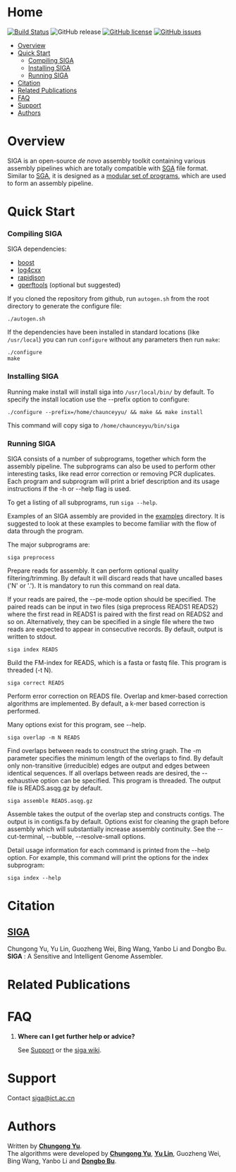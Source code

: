 Home
====

[![Build Status](https://travis-ci.org/chungongyu/siga.svg?branch=master)](https://travis-ci.org/chungongyu/siga)
![GitHub release](https://img.shields.io/github/release/chungongyu/siga.svg)
[![GitHub license](https://img.shields.io/github/license/chungongyu/siga.svg)](https://github.com/chungongyu/siga)
[![GitHub issues](https://img.shields.io/github/issues/chungongyu/siga.svg)](https://github.com/chungongyu/siga/issues)

* [Overview](#overview)
* [Quick Start](#quick-start)
	* [Compiling SIGA](#compiling-siga)
	* [Installing SIGA](#installing-siga)
	* [Running SIGA](#running-siga)
* [Citation](#citation)
* [Related Publications](#related-publications)
* [FAQ](#faq)
* [Support](#support)
* [Authors](#authors)

Overview
========

SIGA is an open-source _de novo_ assembly toolkit containing various assembly pipelines which are totally compatible with [SGA](https://github.com/jts/sga) file format. Similar to [SGA](https://github.com/jts/sga), it is designed as a [modular set of programs](#running-siga), which are used to form an assembly pipeline.

Quick Start
===========

### Compiling SIGA

SIGA dependencies:
* [boost](https://www.boost.org/)
* [log4cxx](https://logging.apache.org/log4cxx)
* [rapidjson](https://github.com/Tencent/rapidjson)
* [gperftools](https://github.com/gperftools/gperftools) (optional but suggested)

If you cloned the repository from github, run `autogen.sh` from the root directory 
to generate the configure file:

```
./autogen.sh
```

If the dependencies have been installed in standard locations (like `/usr/local`) you
can run `configure` without any parameters then run `make`:

```
./configure
make
```

### Installing SIGA

Running make install will install siga into `/usr/local/bin/` by default. To specify the install
location use the --prefix option to configure:

```
./configure --prefix=/home/chaunceyyu/ && make && make install
```

This command will copy siga to `/home/chaunceyyu/bin/siga`

### Running SIGA

SIGA consists of a number of subprograms, together which form the assembly pipeline. The subprograms
can also be used to perform other interesting tasks, like read error correction or removing PCR duplicates.
Each program and subprogram will print a brief description and its usage instructions if the -h or --help 
flag is used.

To get a listing of all subprograms, run `siga --help`.

Examples of an SIGA assembly are provided in the [examples](https://github.com/chungongyu/siga/tree/master/examples) directory. It is suggested to look at these examples to become familiar with the flow of data through the program.

The major subprograms are:

```
siga preprocess
```

Prepare reads for assembly. It can perform optional quality filtering/trimming. By default
it will discard reads that have uncalled bases ('N' or '.'). It is mandatory to run this command 
on real data. 

If your reads are paired, the --pe-mode option should be specified. The paired reads can be input in two 
files (siga preprocess READS1 READS2) where the first read in READS1 is paired with the first read on READS2 
and so on. Alternatively, they can be specified in a single file where the two reads are expected to appear 
in consecutive records. By default, output is written to stdout.

```
siga index READS
```

Build the FM-index for READS, which is a fasta or fastq file. 
This program is threaded (-t N).

```
siga correct READS
```

Perform error correction on READS file. Overlap and kmer-based correction algorithms
are implemented. By default, a k-mer based correction is performed. 

Many options exist for this program, see --help. 

```
siga overlap -m N READS
```

Find overlaps between reads to construct the string graph. The -m parameter specifies
the minimum length of the overlaps to find. By default only non-transitive (irreducible) edges are output and edges
between identical sequences. If all overlaps between reads are desired, the --exhaustive option can be specified.
This program is threaded. The output file is READS.asqg.gz by default.

```
siga assemble READS.asqg.gz
```

Assemble takes the output of the overlap step and constructs contigs. The output is in contigs.fa by default. Options
exist for cleaning the graph before assembly which will substantially increase assembly continuity. 
See the --cut-terminal, --bubble, --resolve-small options.

Detail usage information for each command is printed from the --help option. For example, this command will print the 
options for the index subprogram:

```
siga index --help
```

Citation
========

## [SIGA](https://github.com/chungongyu/siga)

Chungong Yu, Yu Lin, Guozheng Wei, Bing Wang, Yanbo Li and Dongbo Bu. **SIGA** : A Sensitive and Intelligent Genome Assembler.

Related Publications
====================

FAQ
====

1. **Where can I get further help or advice?**

   See [Support](#support) or the [siga wiki](https://github.com/chungongyu/siga/wiki).

Support
=======

Contact [siga@ict.ac.cn](mailto:siga@ict.ac.cn)

Authors
=======

Written by **[Chungong Yu](http://bioinfo.ict.ac.cn/~yuchungong)**.<br>
The algorithms were developed by **[Chungong Yu](http://bioinfo.ict.ac.cn/~yuchungong)**, **[Yu Lin](https://cecs.anu.edu.au/people/yu-lin)**, Guozheng Wei, Bing Wang,
Yanbo Li and **[Dongbo Bu](http://bioinfo.ict.ac.cn/~dbu)**.
